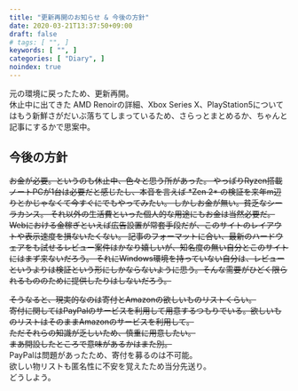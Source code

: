 ```yaml
---
title: "更新再開のお知らせ & 今後の方針"
date: 2020-03-21T13:37:50+09:00
draft: false
# tags: [ "", ]
keywords: [ "", ]
categories: [ "Diary", ]
noindex: true
---
```


元の環境に戻ったため、更新再開。  
休止中に出てきた AMD Renoirの詳細、Xbox Series X、PlayStation5についてはもう新鮮さがだいぶ落ちてしまっているため、さらっとまとめるか、ちゃんと記事にするかで思案中。  

## 今後の方針
<del>
お金が必要。というのも休止中、色々と思う所があった。  
やっぱり<span class="hide">Ryzen搭載</span>ノートPCが1台は必要だと感じたし、本音を言えば *Zen 2* の検証を来年m辺りとかじゃなくて今すぐにでもやってみたい。  
しかしお金が無い。貧乏なシーラカンス。  
それ以外の生活費といった個人的な用途にもお金は当然必要だ。  
Webにおける金稼ぎといえば広告設置が常套手段だが、このサイトのレイアウトや表示速度を損ないたくない。  
記事のフォーマットに合い、最新のハードウェアをも試せるレビュー案件はかなり嬉しいが、知名度の無い自分とこのサイトにはまず来ないだろう。   
それにWindows環境を持っていない自分は、レビューというよりは検証という形にしかならないように思う。そんな需要がひどく限られるもののために提供したりはしないだろう。  </del>

<del>そうなると、現実的なのは寄付とAmazonの欲しいものリストくらい。  
寄付に関してはPayPalのサービスを利用して用意するつもりでいる。欲しいものリストはそのままAmazonのサービスを利用して。  
ただそれらの知識が乏しいため、慎重に用意したい。  
まあ開設したところで意味があるかはまた別。  
</del>
PayPalは問題があったため、寄付を募るのは不可能。  
欲しい物リストも匿名性に不安を覚えたため当分先送り。  
どうしよう。  
